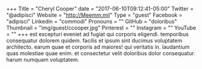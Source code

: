 +++
Title = "Cheryl Cooper"
date = "2017-06-10T09:12:41-05:00"
Twitter = "@adipisci"
Website = "http://Meemm.mil"
Type = "guest"
Facebook = "adipisci"
Linkedin = "commodi"
Pronouns = ""
GitHub = "doloribus"
Thumbnail = "img/guest/ccooper.jpg"
Pinterest = ""
Instagram = ""
YouTube = ""
+++
est excepturi eveniet ad fugiat qui corporis eligendi. temporibus consequatur dolorem quidem. facilis et ipsum sint ducimus voluptatem architecto. earum quae et corporis ad maiores! qui veritatis in. laudantium quas molestiae quae enim. et consectetur velit doloribus dolor consequatur. harum numquam voluptatem.
